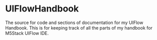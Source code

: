 # UIFlowHandbook
The source for code and sections of documentation for my UIFlow Handbook.
This is for keeping track of all the parts of my handbook for M5Stack UIFlow IDE.
